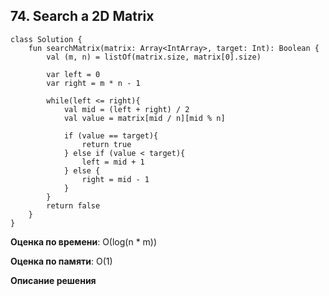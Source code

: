 ## 74. Search a 2D Matrix


```
class Solution {
    fun searchMatrix(matrix: Array<IntArray>, target: Int): Boolean {
        val (m, n) = listOf(matrix.size, matrix[0].size)

        var left = 0
        var right = m * n - 1

        while(left <= right){
            val mid = (left + right) / 2
            val value = matrix[mid / n][mid % n]

            if (value == target){
                return true
            } else if (value < target){
                left = mid + 1
            } else {
                right = mid - 1
            }
        }
        return false
    }
}

```

**Оценка по времени**: О(log(n * m))


**Оценка по памяти**: О(1)


**Описание решения**
```

```

